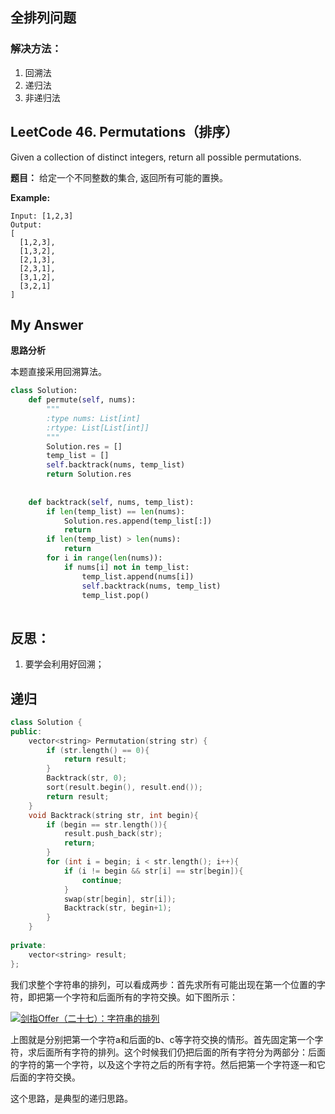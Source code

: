 ## 全排列问题



### 解决方法：

1. 回溯法
2. 递归法
3. 非递归法



## LeetCode 46. Permutations（排序）




Given a collection of distinct integers, return all possible permutations.

**题目：**
给定一个不同整数的集合, 返回所有可能的置换。

**Example:**


    Input: [1,2,3]
    Output:
    [
      [1,2,3],
      [1,3,2],
      [2,1,3],
      [2,3,1],
      [3,1,2],
      [3,2,1]
    ]



## My Answer

**思路分析**

本题直接采用回溯算法。


```Python
class Solution:
    def permute(self, nums):
        """
        :type nums: List[int]
        :rtype: List[List[int]]
        """
        Solution.res = []
        temp_list = []
        self.backtrack(nums, temp_list)
        return Solution.res
        
        
    def backtrack(self, nums, temp_list):
        if len(temp_list) == len(nums):
            Solution.res.append(temp_list[:])
            return
        if len(temp_list) > len(nums):
            return
        for i in range(len(nums)):
            if nums[i] not in temp_list:
                temp_list.append(nums[i])
                self.backtrack(nums, temp_list)
                temp_list.pop()
                        
```

## 反思：
1. 要学会利用好回溯；



## 递归

```cpp
class Solution {
public:
    vector<string> Permutation(string str) {
        if (str.length() == 0){
            return result;
        }
        Backtrack(str, 0);
        sort(result.begin(), result.end());
        return result;
    }
    void Backtrack(string str, int begin){
        if (begin == str.length()){
            result.push_back(str);
            return;
        }
        for (int i = begin; i < str.length(); i++){
            if (i != begin && str[i] == str[begin]){
                continue;
            }
            swap(str[begin], str[i]);
            Backtrack(str, begin+1);
        }
    }
    
private:
    vector<string> result;
};
```





我们求整个字符串的排列，可以看成两步：首先求所有可能出现在第一个位置的字符，即把第一个字符和后面所有的字符交换。如下图所示：

[![剑指Offer（二十七）：字符串的排列](https://cuijiahua.com/wp-content/uploads/2017/12/basis_27_1.jpg)](https://cuijiahua.com/wp-content/uploads/2017/12/basis_27_1.jpg)

上图就是分别把第一个字符a和后面的b、c等字符交换的情形。首先固定第一个字符，求后面所有字符的排列。这个时候我们仍把后面的所有字符分为两部分：后面的字符的第一个字符，以及这个字符之后的所有字符。然后把第一个字符逐一和它后面的字符交换。

这个思路，是典型的递归思路。









